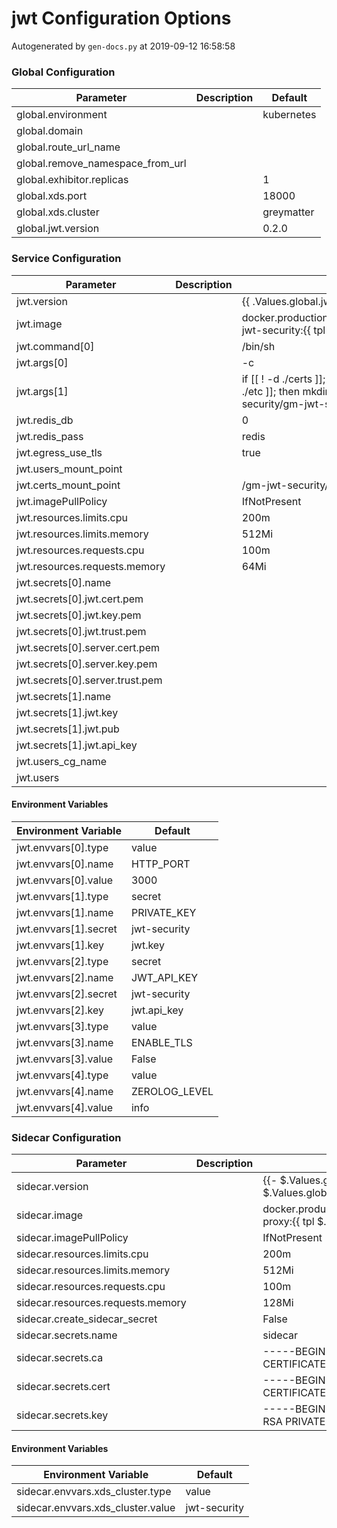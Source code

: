 # jwt Configuration Options

Autogenerated by `gen-docs.py` at 2019-09-12 16:58:58

### Global Configuration

|           Parameter            |Description| Default  |
|--------------------------------|-----------|----------|
|global.environment              |           |kubernetes|
|global.domain                   |           |          |
|global.route_url_name           |           |          |
|global.remove_namespace_from_url|           |          |
|global.exhibitor.replicas       |           |         1|
|global.xds.port                 |           |     18000|
|global.xds.cluster              |           |greymatter|
|global.jwt.version              |           |0.2.0     |

### Service Configuration

|           Parameter           |Description|                                                               Default                                                                |
|-------------------------------|-----------|--------------------------------------------------------------------------------------------------------------------------------------|
|jwt.version                    |           |{{ .Values.global.jwt.version }}                                                                                                      |
|jwt.image                      |           |docker.production.deciphernow.com/deciphernow/gm-jwt-security:{{ tpl $.Values.jwt.version $ }}                                        |
|jwt.command[0]                 |           |/bin/sh                                                                                                                               |
|jwt.args[0]                    |           |-c                                                                                                                                    |
|jwt.args[1]                    |           |if [[ ! -d ./certs ]]; then mkdir -p ./certs; fi && if [[ ! -d ./etc ]]; then mkdir -p ./certs; fi && /gm-jwt-security/gm-jwt-security|
|jwt.redis_db                   |           |0                                                                                                                                     |
|jwt.redis_pass                 |           |redis                                                                                                                                 |
|jwt.egress_use_tls             |           |true                                                                                                                                  |
|jwt.users_mount_point          |           |                                                                                                                                      |
|jwt.certs_mount_point          |           |/gm-jwt-security/certs                                                                                                                |
|jwt.imagePullPolicy            |           |IfNotPresent                                                                                                                          |
|jwt.resources.limits.cpu       |           |200m                                                                                                                                  |
|jwt.resources.limits.memory    |           |512Mi                                                                                                                                 |
|jwt.resources.requests.cpu     |           |100m                                                                                                                                  |
|jwt.resources.requests.memory  |           |64Mi                                                                                                                                  |
|jwt.secrets[0].name            |           |                                                                                                                                      |
|jwt.secrets[0].jwt.cert.pem    |           |                                                                                                                                      |
|jwt.secrets[0].jwt.key.pem     |           |                                                                                                                                      |
|jwt.secrets[0].jwt.trust.pem   |           |                                                                                                                                      |
|jwt.secrets[0].server.cert.pem |           |                                                                                                                                      |
|jwt.secrets[0].server.key.pem  |           |                                                                                                                                      |
|jwt.secrets[0].server.trust.pem|           |                                                                                                                                      |
|jwt.secrets[1].name            |           |                                                                                                                                      |
|jwt.secrets[1].jwt.key         |           |                                                                                                                                      |
|jwt.secrets[1].jwt.pub         |           |                                                                                                                                      |
|jwt.secrets[1].jwt.api_key     |           |                                                                                                                                      |
|jwt.users_cg_name              |           |                                                                                                                                      |
|jwt.users                      |           |                                                                                                                                      |

#### Environment Variables

|Environment Variable |   Default   |
|---------------------|-------------|
|jwt.envvars[0].type  |value        |
|jwt.envvars[0].name  |HTTP_PORT    |
|jwt.envvars[0].value |3000         |
|jwt.envvars[1].type  |secret       |
|jwt.envvars[1].name  |PRIVATE_KEY  |
|jwt.envvars[1].secret|jwt-security |
|jwt.envvars[1].key   |jwt.key      |
|jwt.envvars[2].type  |secret       |
|jwt.envvars[2].name  |JWT_API_KEY  |
|jwt.envvars[2].secret|jwt-security |
|jwt.envvars[2].key   |jwt.api_key  |
|jwt.envvars[3].type  |value        |
|jwt.envvars[3].name  |ENABLE_TLS   |
|jwt.envvars[3].value |False        |
|jwt.envvars[4].type  |value        |
|jwt.envvars[4].name  |ZEROLOG_LEVEL|
|jwt.envvars[4].value |info         |

### Sidecar Configuration

|            Parameter            |Description|                                          Default                                          |
|---------------------------------|-----------|-------------------------------------------------------------------------------------------|
|sidecar.version                  |           |{{- $.Values.global.jwt.sidecar.version \| default $.Values.global.sidecar.version }}       |
|sidecar.image                    |           |docker.production.deciphernow.com/deciphernow/gm-proxy:{{ tpl $.Values.sidecar.version $ }}|
|sidecar.imagePullPolicy          |           |IfNotPresent                                                                               |
|sidecar.resources.limits.cpu     |           |200m                                                                                       |
|sidecar.resources.limits.memory  |           |512Mi                                                                                      |
|sidecar.resources.requests.cpu   |           |100m                                                                                       |
|sidecar.resources.requests.memory|           |128Mi                                                                                      |
|sidecar.create_sidecar_secret    |           |False                                                                                      |
|sidecar.secrets.name             |           |sidecar                                                                                    |
|sidecar.secrets.ca               |           |-----BEGIN CERTIFICATE----- ... -----END CERTIFICATE-----                                  |
|sidecar.secrets.cert             |           |-----BEGIN CERTIFICATE----- ... -----END CERTIFICATE-----                                  |
|sidecar.secrets.key              |           |-----BEGIN RSA PRIVATE KEY----- ... -----END RSA PRIVATE KEY-----                          |

#### Environment Variables

|      Environment Variable       |  Default   |
|---------------------------------|------------|
|sidecar.envvars.xds_cluster.type |value       |
|sidecar.envvars.xds_cluster.value|jwt-security|

